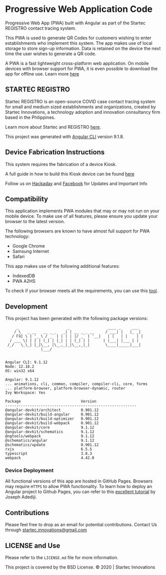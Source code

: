 # Progressive Web Application Code

Progressive Web App (PWA) built with Angular as part of the Startec REGISTRO contact tracing system.

This PWA is used to generate QR Codes for customers wishing to enter establishments who implement this system. The app makes use of local storage to store sign-up information. Data is retained on the device the next time the user wishes to generate a QR code.

A PWA is a fast lightweight cross-platform web application. On mobile devices with browser support for PWA, it is even possible to download the app for offline use. Learn more  [here](https://developers.google.com/web/ilt/pwa "Google PWA Training")

## STARTEC REGISTRO

Startec REGISTRO is an open-source COVID case contact tracing system for small and medium sized establishments and organizations, created by Startec Innovations, a technology adoption and innovation consultancy firm based in the Philippines. 

Learn more about Startec and REGISTRO [here](https://www.facebook.com/startec.ideators).

This project was generated with [Angular CLI](https://github.com/angular/angular-cli) version 9.1.8.

Device Fabrication Instructions
-------

This system requires the fabrication of a device Kiosk.

A full guide in how to build this Kiosk device can be found [here](https://hackaday.io/project/176352/instructions)

Follow us on [Hackaday](https://hackaday.io/StartecInnovations) and [Facebook](https://www.facebook.com/startec.ideators) for Updates and Important Info

Compatibility
-------
This application implements PWA modules that may or may not run on your mobile device.
To make use of all features, please ensure you update your browser to the latest version.

The following browsers are known to have almost full support for PWA technology:
* Google Chrome
* Samsung Internet
* Safari

This app makes use of the following additional features:
* IndexedDB
* PWA A2HS

To check if your browser meets all the requirements, you can use this [tool](https://caniuse.com/).

Development
-------
This project has been generated with the following package versions:

```
     _                      _                 ____ _     ___
    / \   _ __   __ _ _   _| | __ _ _ __     / ___| |   |_ _|
   / Γû│ \ | '_ \ / _` | | | | |/ _` | '__|   | |   | |    | |
  / ___ \| | | | (_| | |_| | | (_| | |      | |___| |___ | |
 /_/   \_\_| |_|\__, |\__,_|_|\__,_|_|       \____|_____|___|
                |___/
    

Angular CLI: 9.1.12
Node: 12.18.2
OS: win32 x64

Angular: 9.1.12
... animations, cli, common, compiler, compiler-cli, core, forms
... platform-browser, platform-browser-dynamic, router
Ivy Workspace: Yes

Package                           Version
-----------------------------------------------------------
@angular-devkit/architect         0.901.12
@angular-devkit/build-angular     0.901.12
@angular-devkit/build-optimizer   0.901.12
@angular-devkit/build-webpack     0.901.12
@angular-devkit/core              9.1.12
@angular-devkit/schematics        9.1.12
@ngtools/webpack                  9.1.12
@schematics/angular               9.1.12
@schematics/update                0.901.12
rxjs                              6.5.5
typescript                        3.8.3
webpack                           4.42.0
```
### Device Deployment
All functional versions of this app are hosted in GitHub Pages. Browsers may require `HTTPS` to allow PWA functionality. To learn how to deploy an Angular project to Github Pages, you can refer to this [excellent tutorial](https://medium.com/tech-insights/how-to-deploy-angular-apps-to-github-pages-gh-pages-896c4e10f9b4) by Joseph Adediji.

Contributions
-------
Please feel free to drop as an email for potential contributions.
Contact Us through [startec.innovations@gmail.com](mailto:startec.innovations@gmail.com)

LICENSE and Use
-------
Please refer to the `LICENSE.md` file for more information.

This project is covered by the BSD License. © 2020 | Startec Innovations
